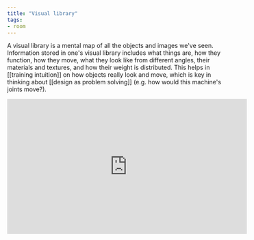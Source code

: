 ```yaml
---
title: "Visual library"
tags: 
- room
---
```


A visual library is a mental map of all the objects and images we've seen. Information stored in one's visual library includes what things are, how they function, how they move, what they look like from different angles, their materials and textures, and how their weight is distributed. This helps in [[training intuition]] on how objects really look and move, which is key in thinking about [[design as problem solving]] (e.g. how would this machine's joints move?).

<iframe width="560" height="315" src="https://www.youtube.com/embed/dnflBERf2zM" title="YouTube video player" frameborder="0" allow="accelerometer; autoplay; clipboard-write; encrypted-media; gyroscope; picture-in-picture" allowfullscreen></iframe>
